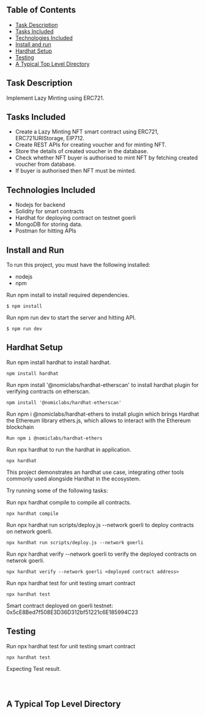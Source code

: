 ## Table of Contents

- [Task Description](#task-description)
- [Tasks Included](#tasks-included)
- [Technologies Included](#technologies-included)
- [Install and run](#install-and-run)
- [Hardhat Setup](#hardhat-setup)
- [Testing](#testing)
- [A Typical Top Level Directory](#a-typical-top-level-directory)

## Task Description

Implement Lazy Minting using ERC721.

## Tasks Included

- Create a Lazy Minting NFT smart contract using ERC721, ERC721URIStorage, EIP712.
- Create REST APIs for creating voucher and for minting NFT.
- Store the details of created voucher in the database.
- Check whether NFT buyer is authorised to mint NFT by fetching created voucher from database.
- If buyer is authorised then NFT must be minted.

## Technologies Included

- Nodejs for backend
- Solidity for smart contracts
- Hardhat for deploying contract on testnet goerli
- MongoDB for storing data.
- Postman for hitting APIs

## Install and Run

To run this project, you must have the following installed:

- nodejs
- npm

Run npm install to install required dependencies.

```
$ npm install
```

Run npm run dev to start the server and hitting API.

```
$ npm run dev
```

## Hardhat Setup

Run npm install hardhat to install hardhat.

```
npm install hardhat
```

Run npm install '@nomiclabs/hardhat-etherscan' to install hardhat plugin for verifying contracts on etherscan.

```
npm install '@nomiclabs/hardhat-etherscan'
```

Run npm i @nomiclabs/hardhat-ethers to install plugin which brings Hardhat the Ethereum library ethers.js, which allows to interact with the Ethereum blockchain

```
Run npm i @nomiclabs/hardhat-ethers
```

Run npx hardhat to run the hardhat in application.

```
npx hardhat
```

This project demonstrates an hardhat use case, integrating other tools commonly used alongside Hardhat in the ecosystem.

Try running some of the following tasks:

Run npx hardhat compile to compile all contracts.

```
npx hardhat compile
```

Run npx hardhat run scripts/deploy.js --network goerli to deploy contracts on network goerli.

```
npx hardhat run scripts/deploy.js --network goerli
```

Run npx hardhat verify --network goerli <deployed contract address> to verify the deployed contracts on netwrok goerli.

```
npx hardhat verify --network goerli <deployed contract address>

```

Run npx hardhat test for unit testing smart contract

```
npx hardhat test
```

Smart contract deployed on goerli testnet: 0x5cE8Bed7f508E3D36D312bf51221c6E185994C23

## Testing

Run npx hardhat test for unit testing smart contract

```
npx hardhat test
```

Expecting Test result.

```



```

## A Typical Top Level Directory
